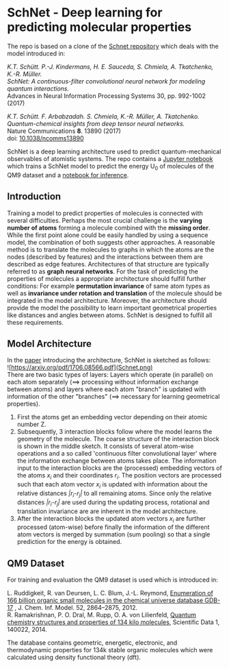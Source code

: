 # SchNet - Deep learning for predicting molecular properties
The repo is based on a clone of the [Schnet repository](https://github.com/atomistic-machine-learning/SchNet) which deals with 
the model introduced in:
<br>

*K.T. Schütt. P.-J. Kindermans, H. E. Sauceda, S. Chmiela, A. Tkatchenko, K.-R. Müller.  
SchNet: A continuous-filter convolutional neural network for modeling quantum interactions.*  
Advances in Neural Information Processing Systems 30, pp. 992-1002 (2017)
<br>

*K.T. Schütt. F. Arbabzadah. S. Chmiela, K.-R. Müller, A. Tkatchenko.  
Quantum-chemical insights from deep tensor neural networks.*  
Nature Communications **8**. 13890 (2017)   
doi: [10.1038/ncomms13890](http://dx.doi.org/10.1038/ncomms13890)
<br>

SchNet is a deep learning architecture used to predict quantum-mechanical observables of atomistic systems.
The repo contains a [Jupyter notebook](src/train.ipynb) which trains a SchNet model to predict the energy U<sub>0</sub> of molecules of the  QM9 dataset and
a [notebook for inference](src/eval.ipynb).

## Introduction
Training a model to predict properties of molecules is connected with several difficulties. Perhaps the most crucial challenge is
the **varying number of atoms** forming a molecule combined with the **missing order**. While the first point alone could be easily handled 
by using a sequence model, the combination of both suggests other approaches. A reasonable method is to translate the
 molecules to graphs in which the atoms are the nodes (described by features) and the interactions between them are described as edge features. 
 Architectures of that structure are typically referred to as  **graph neural networks**. For the task of predicting the properties
 of molecules a appropriate architecture should fulfill further conditions: For example  **permutation invariance** of same
 atom types as well as **invariance under rotation and translation** of the molecule should be integrated in the model architecture. 
 Moreover, the architecture should provide the model the possibility to learn important geometrical properties like distances and angles
 between atoms. SchNet is designed to fulfill all these requirements.
 ## Model Architecture
 In the [paper](https://arxiv.org/pdf/1706.08566.pdf) introducing the architecture, SchNet is sketched as follows:
 <br>
 ![https://arxiv.org/pdf/1706.08566.pdf](Schnet.png)
 <br>
 There are two basic types of layers: Layers which operate (in parallel) on each atom separately (==> processing without 
 information exchange between atoms) and layers where each atom "branch" is updated with information of the other "branches" 
 (==> necessary for learning geometrical properties).
 1. First the atoms get an embedding vector depending on their atomic number Z. 
 2. Subsequently, 3 interaction blocks follow where the model 
 learns the geometry of the molecule. The coarse structure of the interaction block is shown in the middle sketch. 
 It consists of several atom-wise operations and a so called 'continuous filter convolutional layer' where the information
 exchange between atoms takes place. The information input to the interaction blocks are the (processed) embedding vectors
 of the atoms *x<sub>i</sub>* and their coordinates *r<sub>i</sub>*. The position vectors are processed such that
 each atom vector *x<sub>i</sub>* is updated with information about the relative distances  *|r<sub>i</sub>-r<sub>j</sub>|* to all remaining atoms.
 Since only the relative distances  *|r<sub>i</sub>-r<sub>j</sub>|* are used during the updating process, rotational and translation invariance are
 are inherent in the model architecture.
 3. After the interaction blocks the updated atom vectors *x<sub>i</sub>*  are further processed (atom-wise) before finally the 
 information of the different atom vectors is merged by summation (sum pooling) so that a single prediction for the energy is obtained. 


    
## QM9 Dataset

For training and evaluation the QM9 dataset is used which is introduced in: 
<br>


L. Ruddigkeit, R. van Deursen, L. C. Blum, J.-L. Reymond, [Enumeration of 166 billion organic small molecules in the chemical universe database GDB-17](https://pubs.acs.org/doi/abs/10.1021/ci300415d)
, J. Chem. Inf. Model. 52, 2864–2875, 2012.
<br>
R. Ramakrishnan, P. O. Dral, M. Rupp, O. A. von Lilienfeld, [Quantum chemistry structures and properties of 134 kilo molecules](http://www.nature.com/articles/sdata201422), Scientific Data 1, 140022, 2014. 
<br>

The database contains geometric, energetic, electronic, and thermodynamic properties for 134k stable organic molecules which were calculated using density functional theory (dft).



    
 
